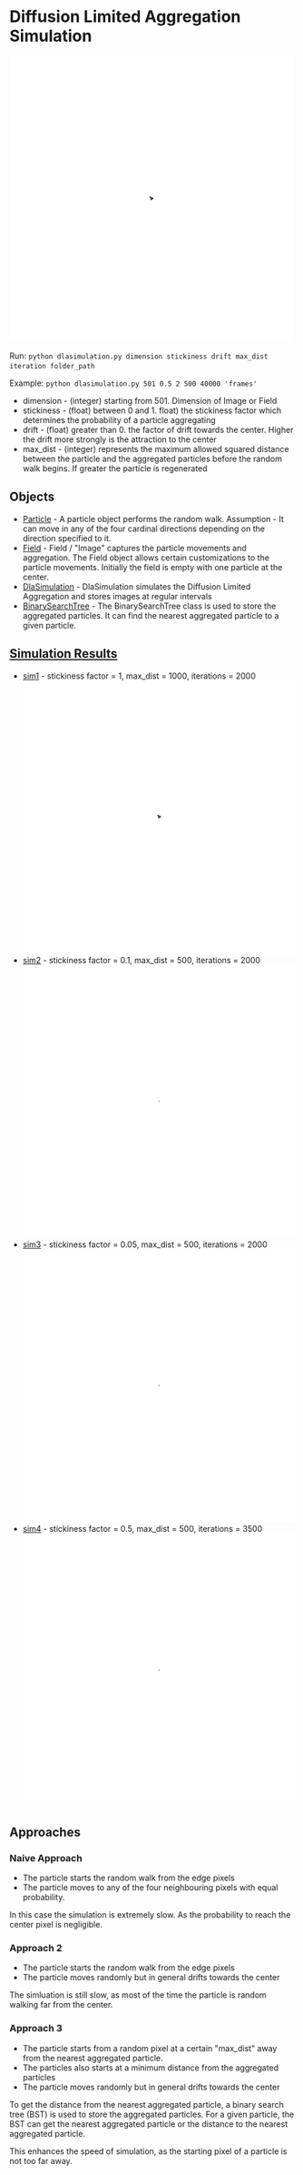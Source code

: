 # Diffusion Limited Aggregation Simulation

![dla_1](simulation_results/sim_1_loop.gif "stickiness=1.0")

Run:
`python dlasimulation.py dimension stickiness drift max_dist iteration folder_path`

Example: ``python dlasimulation.py 501 0.5 2 500 40000 'frames'``

* dimension - (integer) starting from 501. Dimension of Image or Field
* stickiness - (float) between 0 and 1. float) the stickiness factor which determines the probability of a particle aggregating
* drift - (float) greater than 0. the factor of drift towards the center. Higher the drift more strongly is the attraction to the center
* max_dist - (integer) represents the maximum allowed squared distance between 
the particle and the aggregated particles before the random walk begins.
 If greater the particle is regenerated
 
 ## Objects
 * [Particle](Particle.py) - A particle object performs the random walk. Assumption -  It can move in any of the four cardinal directions depending on the direction specified to it. 
 * [Field](Field.py) - Field / "Image" captures the particle movements and aggregation. The Field object allows certain customizations to the particle movements. Initially the field is empty with one particle at the center.
 * [DlaSimulation](dlasimulation.py) - DlaSimulation simulates the Diffusion Limited Aggregation and stores 
 images at regular intervals
 * [BinarySearchTree](BST.py) - The BinarySearchTree class is used to store the aggregated particles. It can find the nearest aggregated particle to a given particle. 
 
 ## [Simulation Results](simulation_results)
 * [sim1](simulation_results/sim1) - stickiness factor = 1, max_dist = 1000, iterations = 2000
 ![dla_1](simulation_results/sim_1_loop.gif "stickiness=1.0")
 * [sim2](simulation_results/sim2) -  stickiness factor = 0.1, max_dist = 500, iterations = 2000
 ![dla_1](simulation_results/sim_2_loop.gif "stickiness=1.0")
  * [sim3](simulation_results/sim3) -  stickiness factor = 0.05, max_dist = 500, iterations = 2000
 ![dla_1](simulation_results/sim_3_loop.gif "stickiness=1.0")
   * [sim4](simulation_results/sim4) -  stickiness factor = 0.5, max_dist = 500, iterations = 3500
 ![dla_1](simulation_results/sim_4_loop.gif "stickiness=1.0")
 
 
 ## Approaches
 ### Naive Approach 
  - The particle starts the random walk from the edge pixels
  - The particle moves to any of the four neighbouring pixels with equal probability.
 
 In this case the simulation is extremely slow. As the probability to reach the center pixel is negligible.
 
 ### Approach 2
   - The particle starts the random walk from the edge pixels
   - The particle moves randomly but in general drifts towards the center
   
  The simluation is still slow, as most of the time the particle is random walking far from the center.
   
 ### Approach 3
   - The particle starts from a random pixel at a certain "max_dist" away from the nearest aggregated particle.
   - The particles also starts at a minimum distance from the aggregated particles
   - The particle moves randomly but in general drifts towards the center
   
   To get the distance from the nearest aggregated particle, a binary search tree (BST) is used to store the aggregated particles. 
   For a given particle, the BST can get the nearest aggregated particle or the distance to the nearest aggregated particle.
   
   This enhances the speed of simulation, as the starting pixel of a particle is not too far away.  

 